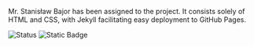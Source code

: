 Mr. Stanisław Bajor has been assigned to the project. It consists solely of HTML and CSS, with Jekyll facilitating easy
deployment to GitHub Pages.

![Status](https://img.shields.io/badge/Status-Active-green)
![Static Badge](https://img.shields.io/badge/student%20id-17915-blue)
